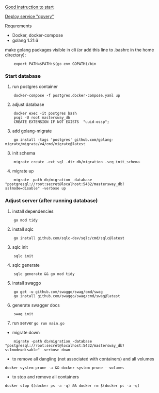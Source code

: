[Good instruction to start](https://dev.to/geoff89/deploying-a-golang-restful-api-with-gin-sqlc-and-postgresql-1lbl)


[Deploy service "qovery"](https://www.qovery.com/pricing/)


Requrements
* Docker, docker-compose
* golang 1.21.6

make golang packages visible in cli (or add this line to .bashrc in the home directory): 
```
    export PATH=$PATH:$(go env GOPATH)/bin
```

### Start database

1. run postgres container
```
    docker-compose -f postgres.docker-compose.yaml up
```
2. adjust database
```
    docker exec -it postgres bash
    psql -U root mastersway_db
    CREATE EXTENSION IF NOT EXISTS  "uuid-ossp";
```
3. add golang-migrate
```
    go install -tags 'postgres' github.com/golang-migrate/migrate/v4/cmd/migrate@latest
```
3. init schema
```
    migrate create -ext sql -dir db/migration -seq init_schema
```
4. migrate up
```
    migrate -path db/migration -database  "postgresql://root:secret@localhost:5432/mastersway_db?sslmode=disable" -verbose up
```


### Adjust server (after running database)
1. install dependencies
```
    go mod tidy
```
2. install sqlc
```
    go install github.com/sqlc-dev/sqlc/cmd/sqlc@latest
```
3. sqlc init
```
    sqlc init
```
4. sqlc generate
```
    sqlc generate && go mod tidy
```
5. install swaggo
```
    go get -u github.com/swaggo/swag/cmd/swag
    go install github.com/swaggo/swag/cmd/swag@latest
```
6. generate swagger docs
```
    swag init
```
7. run server
```go run main.go```







* migrate down
```
    migrate -path db/migration -database "postgresql://root:secret@localhost:5432/mastersway_db?sslmode=disable" -verbose down
```

* to remove all dangling (not associated with containers) and all volumes
```
docker system prune -a && docker system prune --volumes
```

* to stop and remove all containers
```
docker stop $(docker ps -a -q) && docker rm $(docker ps -a -q) 